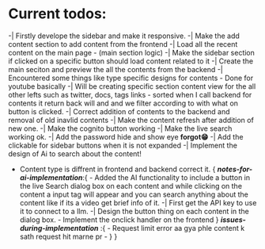 # Current todos:

-| Firstly develope the sidebar and make it responsive.
-| Make the add content section to add content from the frontend
-| Load all the recent content on the main page - (main section logic)
-| Make the sidebar section if clicked on a specific button should load content related to it
-| Create the main seciton and preview the all the contents from the backend
-| Encountered some things like type specific designs for contents - Done for youtube basically
-| Will be creating specific section content view for the all other lefts such as twitter, docs, tags links - sorted when I call backend for contents it return back will and and we filter according to with what on button is clicked.
-| Correct addition of contents to the backend and removal of old inavlid contents
-| Make the content refresh after addition of new one.
-| Make the cognito button working
-| Make the live search working ok.
-| Add the password hide and show eye **forgot😁**
-| Add the clickable for sidebar buttons when it is not expanded
-| Implement the design of Ai to search about the content!
- Content type is diffrent in frontend and backend correct it.
{
    ***notes-for-ai-implementation***:{
        - Added the AI functionality to include a button in the live Search dialog box on each content and while clicking on the content a input tag will appear and you can search anything about the content like if its a video get brief info of it.
            -| First get the API key to use it to connect to a llm.
            -| Design the button thing on each content in the dialog box.
            -  Implement the onclick handler on the frontend
    }
    ***issues-during-implementation*** :{
        - Request limit error aa gya phle content k sath request hit marne pr
        -
    }
}

